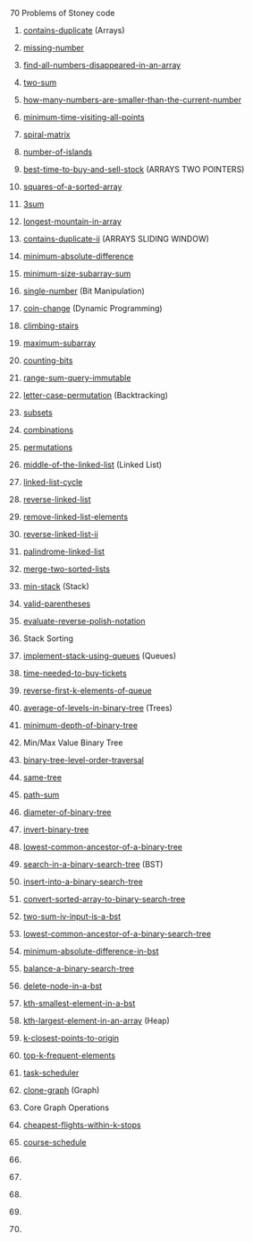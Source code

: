 70 Problems of Stoney code
1. [contains-duplicate](https://leetcode.com/problems/contains-duplicate/description/) (Arrays)
2. [missing-number](https://leetcode.com/problems/missing-number/description/)
3. [find-all-numbers-disappeared-in-an-array](https://leetcode.com/problems/find-all-numbers-disappeared-in-an-array/)
4. [two-sum](https://leetcode.com/problems/two-sum/)
5. [how-many-numbers-are-smaller-than-the-current-number](https://leetcode.com/problems/how-many-numbers-are-smaller-than-the-current-number/)
6. [minimum-time-visiting-all-points](https://leetcode.com/problems/minimum-time-visiting-all-points/)
7. [spiral-matrix](https://leetcode.com/problems/spiral-matrix/)
8. [number-of-islands](https://leetcode.com/problems/number-of-islands/)

9. [best-time-to-buy-and-sell-stock](https://leetcode.com/problems/best-time-to-buy-and-sell-stock/) (ARRAYS TWO POINTERS)
10. [squares-of-a-sorted-array](https://leetcode.com/problems/squares-of-a-sorted-array/)
11. [3sum](https://leetcode.com/problems/3sum/)
12. [longest-mountain-in-array](https://leetcode.com/problems/longest-mountain-in-array/)

13. [contains-duplicate-ii](https://leetcode.com/problems/contains-duplicate-ii/) (ARRAYS SLIDING WINDOW)
14. [minimum-absolute-difference](https://leetcode.com/problems/minimum-absolute-difference/)
15. [minimum-size-subarray-sum](https://leetcode.com/problems/minimum-size-subarray-sum/)

16. [single-number](https://leetcode.com/problems/single-number/) (Bit Manipulation)

17. [coin-change](https://leetcode.com/problems/coin-change/) (Dynamic Programming)
18. [climbing-stairs](https://leetcode.com/problems/climbing-stairs/)
19. [maximum-subarray](https://leetcode.com/problems/maximum-subarray/)
20. [counting-bits](https://leetcode.com/problems/counting-bits/)
21. [range-sum-query-immutable](https://leetcode.com/problems/range-sum-query-immutable/)

22. [letter-case-permutation](https://leetcode.com/problems/letter-case-permutation/description/) (Backtracking)
23. [subsets](https://leetcode.com/problems/subsets/description/)
24. [combinations](https://leetcode.com/problems/combinations/description/)
25. [permutations](https://leetcode.com/problems/permutations/description/)

26. [middle-of-the-linked-list](http://leetcode.com/problems/middle-of-the-linked-list/) (Linked List)
27. [linked-list-cycle](https://leetcode.com/problems/linked-list-cycle/)
28. [reverse-linked-list](https://leetcode.com/problems/reverse-linked-list/)
29. [remove-linked-list-elements](https://leetcode.com/problems/remove-linked-list-elements/)
30. [reverse-linked-list-ii](https://leetcode.com/problems/reverse-linked-list-ii/)
31. [palindrome-linked-list](https://leetcode.com/problems/palindrome-linked-list/)
32. [merge-two-sorted-lists](https://leetcode.com/problems/merge-two-sorted-lists/)

33. [min-stack](https://leetcode.com/problems/min-stack/) (Stack)
34. [valid-parentheses](https://leetcode.com/problems/valid-parentheses/)
35. [evaluate-reverse-polish-notation](https://leetcode.com/problems/evaluate-reverse-polish-notation/)
36. Stack Sorting

37. [implement-stack-using-queues](https://leetcode.com/problems/implement-stack-using-queues/) (Queues)
38. [time-needed-to-buy-tickets](https://leetcode.com/problems/time-needed-to-buy-tickets/)
39. [reverse-first-k-elements-of-queue](https://www.geeksforgeeks.org/problems/reverse-first-k-elements-of-queue/1)

40. [average-of-levels-in-binary-tree](https://leetcode.com/problems/average-of-levels-in-binary-tree/) (Trees)
41. [minimum-depth-of-binary-tree](https://leetcode.com/problems/minimum-depth-of-binary-tree/)
42. Min/Max Value Binary Tree
43. [binary-tree-level-order-traversal](https://leetcode.com/problems/binary-tree-level-order-traversal/)
44. [same-tree](https://leetcode.com/problems/same-tree/)
45. [path-sum](https://leetcode.com/problems/path-sum/)
46. [diameter-of-binary-tree](https://leetcode.com/problems/diameter-of-binary-tree/)
47. [invert-binary-tree](https://leetcode.com/problems/invert-binary-tree/)
48. [lowest-common-ancestor-of-a-binary-tree](https://leetcode.com/problems/lowest-common-ancestor-of-a-binary-tree/)

49. [search-in-a-binary-search-tree](https://leetcode.com/problems/search-in-a-binary-search-tree/) (BST)
50. [insert-into-a-binary-search-tree](https://leetcode.com/problems/insert-into-a-binary-search-tree/)
51. [convert-sorted-array-to-binary-search-tree](https://leetcode.com/problems/convert-sorted-array-to-binary-search-tree/)
52. [two-sum-iv-input-is-a-bst](https://leetcode.com/problems/two-sum-iv-input-is-a-bst/)
53. [lowest-common-ancestor-of-a-binary-search-tree](https://leetcode.com/problems/lowest-common-ancestor-of-a-binary-search-tree/)
54. [minimum-absolute-difference-in-bst](https://leetcode.com/problems/minimum-absolute-difference-in-bst/)
55. [balance-a-binary-search-tree](https://leetcode.com/problems/balance-a-binary-search-tree/)
56. [delete-node-in-a-bst](https://leetcode.com/problems/delete-node-in-a-bst/)
57. [kth-smallest-element-in-a-bst](https://leetcode.com/problems/kth-smallest-element-in-a-bst/)

58. [kth-largest-element-in-an-array](https://leetcode.com/problems/kth-largest-element-in-an-array/) (Heap)
59. [k-closest-points-to-origin](https://leetcode.com/problems/k-closest-points-to-origin/)
60. [top-k-frequent-elements](https://leetcode.com/problems/top-k-frequent-elements/)
61. [task-scheduler](https://leetcode.com/problems/task-scheduler/)

62. [clone-graph](https://leetcode.com/problems/clone-graph/) (Graph)
63. Core Graph Operations
64. [cheapest-flights-within-k-stops](https://leetcode.com/problems/cheapest-flights-within-k-stops/)
65. [course-schedule](https://leetcode.com/problems/course-schedule/)
66. []()
67. []()
68. []()
69. []()
70. []()
